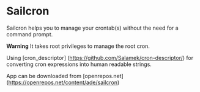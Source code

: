 # Sailcron
Sailcron helps you to manage your crontab(s) without the need for a command prompt.

**Warning**
It takes root privileges to manage the root cron.

Using [cron_descriptor] (https://github.com/Salamek/cron-descriptor/) for converting cron expressions into human readable strings.

App can be downloaded from [openrepos.net] (https://openrepos.net/content/ade/sailcron)
